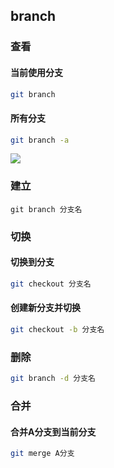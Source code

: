 <!--
 * @Description: 
 * @Version: 1.0
 * @Author: DaLao
 * @Email: dalao@xxx.com
 * @Date: 2021-03-17 18:20:22
 * @LastEditors: DaLao
 * @LastEditTime: 2022-09-03 01:19:30
-->

## branch


### 查看


#### 当前使用分支

```sh
git branch
```


#### 所有分支

```sh
git branch -a
```


![](https://cdn.hurra.ltd/img/20220112081438.png)



### 建立

```
git branch 分支名
```



### 切换


#### 切换到分支

```sh
git checkout 分支名
```


#### 创建新分支并切换

```sh
git checkout -b 分支名
```



### 删除


```sh
git branch -d 分支名
```



### 合并


#### 合并A分支到当前分支

```sh
git merge A分支
```